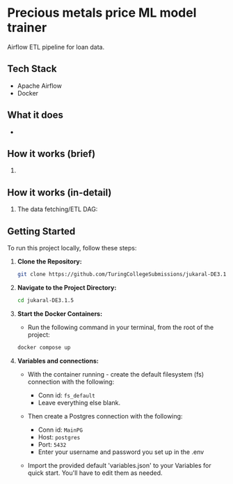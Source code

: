 # Precious metals price ML model trainer

Airflow ETL pipeline for loan data.


## Tech Stack

- Apache Airflow
- Docker


## What it does

- 


## How it works (brief)

1. 


## How it works (in-detail)

1. The data fetching/ETL DAG:
    
 

## Getting Started

To run this project locally, follow these steps:

1. **Clone the Repository:**

   ```bash
   git clone https://github.com/TuringCollegeSubmissions/jukaral-DE3.1.5git
   ```

2. **Navigate to the Project Directory:**

    ```bash
    cd jukaral-DE3.1.5
    ```

3. **Start the Docker Containers:**
    - Run the following command in your terminal, from the root of the project:

    ```bash
    docker compose up
    ```

4. **Variables and connections:**
    - With the container running - create the default filesystem (fs) connection with the following:
        - Conn id: ```fs_default```
        - Leave everything else blank.

    - Then create a Postgres connection with the following:
        - Conn id: ```MainPG```
        - Host: ```postgres```
        - Port: ```5432```
        - Enter your username and password you set up in the .env

    - Import the provided default 'variables.json' to your Variables for quick start.
    You'll have to edit them as needed.
